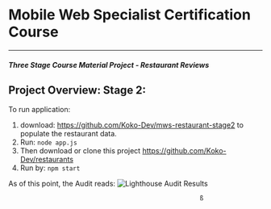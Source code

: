 # Mobile Web Specialist Certification Course
---
#### _Three Stage Course Material Project - Restaurant Reviews_

## Project Overview: Stage 2:

To run application:
  1.    download:  https://github.com/Koko-Dev/mws-restaurant-stage2 to populate the restaurant data.
  2.  Run:  `node app.js`
  3.  Then download or clone this project https://github.com/Koko-Dev/restaurants
  4.  Run by:  `npm start`

  As of this point, the Audit reads:
  ![Lighthouse Audit Results](screenshots/Audit.png "Lighthouse Audit Results")

  





                                                         ß